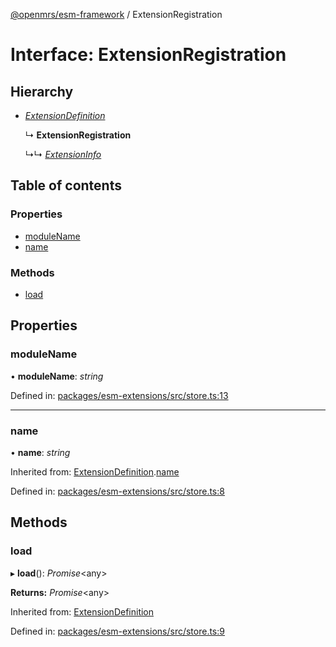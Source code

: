 [@openmrs/esm-framework](../API.md) / ExtensionRegistration

# Interface: ExtensionRegistration

## Hierarchy

* [*ExtensionDefinition*](extensiondefinition.md)

  ↳ **ExtensionRegistration**

  ↳↳ [*ExtensionInfo*](extensioninfo.md)

## Table of contents

### Properties

- [moduleName](extensionregistration.md#modulename)
- [name](extensionregistration.md#name)

### Methods

- [load](extensionregistration.md#load)

## Properties

### moduleName

• **moduleName**: *string*

Defined in: [packages/esm-extensions/src/store.ts:13](https://github.com/openmrs/openmrs-esm-core/blob/master/packages/esm-extensions/src/store.ts#L13)

___

### name

• **name**: *string*

Inherited from: [ExtensionDefinition](extensiondefinition.md).[name](extensiondefinition.md#name)

Defined in: [packages/esm-extensions/src/store.ts:8](https://github.com/openmrs/openmrs-esm-core/blob/master/packages/esm-extensions/src/store.ts#L8)

## Methods

### load

▸ **load**(): *Promise*<any\>

**Returns:** *Promise*<any\>

Inherited from: [ExtensionDefinition](extensiondefinition.md)

Defined in: [packages/esm-extensions/src/store.ts:9](https://github.com/openmrs/openmrs-esm-core/blob/master/packages/esm-extensions/src/store.ts#L9)
